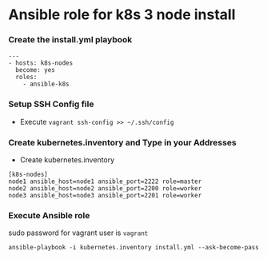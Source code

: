 # Ansible role for k8s 3 node install 
### Create the install.yml playbook
```
---
- hosts: k8s-nodes
  become: yes
  roles:
    - ansible-k8s
```  
### Setup SSH Config file
- Execute `vagrant ssh-config >> ~/.ssh/config`

### Create kubernetes.inventory and Type in your Addresses
- Create kubernetes.inventory
```
[k8s-nodes]
node1 ansible_host=node1 ansible_port=2222 role=master
node2 ansible_host=node2 ansible_port=2200 role=worker
node3 ansible_host=node3 ansible_port=2201 role=worker
```

### Execute Ansible role
sudo password for vagrant user is `vagrant`
```
ansible-playbook -i kubernetes.inventory install.yml --ask-become-pass
```
